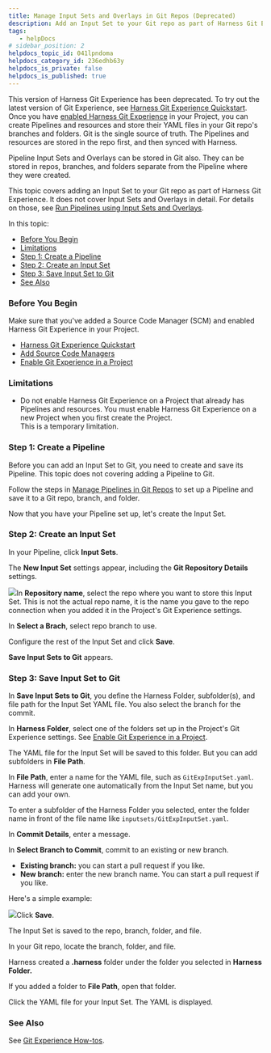 ```yaml
---
title: Manage Input Sets and Overlays in Git Repos (Deprecated)
description: Add an Input Set to your Git repo as part of Harness Git Experience.
tags: 
   - helpDocs
# sidebar_position: 2
helpdocs_topic_id: 041lpndoma
helpdocs_category_id: 236edhb63y
helpdocs_is_private: false
helpdocs_is_published: true
---
```


This version of Harness Git Experience has been deprecated. To try out the latest version of Git Experience, see [Harness Git Experience Quickstart](/article/grfeel98am).​​Once you have [enabled Harness Git Experience](/article/hzajxmb3oj-enable-git-experience-in-a-project) in your Project, you can create Pipelines and resources and store their YAML files in your Git repo's branches and folders. Git is the single source of truth. The Pipelines and resources are stored in the repo first, and then synced with Harness.

Pipeline Input Sets and Overlays can be stored in Git also. They can be stored in repos, branches, and folders separate from the Pipeline where they were created.

This topic covers adding an Input Set to your Git repo as part of Harness Git Experience. It does not cover Input Sets and Overlays in detail. For details on those, see [Run Pipelines using Input Sets and Overlays](/article/gfk52g74xt-run-pipelines-using-input-sets-and-overlays).

In this topic:

* [Before You Begin](https://ngdocs.harness.io/article/041lpndoma-manage-harness-input-sets-and-overlays-in-git-repos#before_you_begin)
* [Limitations](https://ngdocs.harness.io/article/041lpndoma-manage-harness-input-sets-and-overlays-in-git-repos#limitations)
* [Step 1: Create a Pipeline](https://ngdocs.harness.io/article/041lpndoma-manage-harness-input-sets-and-overlays-in-git-repos#step_1_create_a_pipeline)
* [Step 2: Create an Input Set](https://ngdocs.harness.io/article/041lpndoma-manage-harness-input-sets-and-overlays-in-git-repos#step_2_create_an_input_set)
* [Step 3: Save Input Set to Git](https://ngdocs.harness.io/article/041lpndoma-manage-harness-input-sets-and-overlays-in-git-repos#step_3_save_input_set_to_git)
* [See Also](https://ngdocs.harness.io/article/041lpndoma-manage-harness-input-sets-and-overlays-in-git-repos#see_also)

### Before You Begin

Make sure that you've added a Source Code Manager (SCM) and enabled Harness Git Experience in your Project.

* [Harness Git Experience Quickstart](/article/dm69dkv34g-harness-git-experience-quickstart)
* [Add Source Code Managers](/article/p92awqts2x-add-source-code-managers)
* [Enable Git Experience in a Project](/article/hzajxmb3oj-enable-git-experience-in-a-project)

### Limitations

* Do not enable Harness Git Experience on a Project that already has Pipelines and resources. You must enable Harness Git Experience on a new Project when you first create the Project.  
This is a temporary limitation.

### Step 1: Create a Pipeline

Before you can add an Input Set to Git, you need to create and save its Pipeline. This topic does not covering adding a Pipeline to Git.

Follow the steps in [Manage Pipelines in Git Repos](/article/77xsb39287-manage-harness-pipelines-in-git-repos) to set up a Pipeline and save it to a Git repo, branch, and folder.

Now that you have your Pipeline set up, let's create the Input Set.

### Step 2: Create an Input Set

In your Pipeline, click **Input Sets**.

The **New Input Set** settings appear, including the **Git Repository Details** settings.

![](https://files.helpdocs.io/i5nl071jo5/articles/041lpndoma/1624384843044/clean-shot-2021-06-22-at-10-55-56.png)In **Repository name**, select the repo where you want to store this Input Set. This is not the actual repo name, it is the name you gave to the repo connection when you added it in the Project's Git Experience settings.

In **Select a Brach**, select repo branch to use.

Configure the rest of the Input Set and click **Save**.

**Save Input Sets to Git** appears.

### Step 3: Save Input Set to Git

In **Save Input Sets to Git**, you define the Harness Folder, subfolder(s), and file path for the Input Set YAML file. You also select the branch for the commit.

In **Harness Folder**, select one of the folders set up in the Project's Git Experience settings. See [Enable Git Experience in a Project](https://ngdocs.harness.io/article/hzajxmb3oj-enable-git-experience-in-a-project).

The YAML file for the Input Set will be saved to this folder. But you can add subfolders in **File Path**.

In **File Path**, enter a name for the YAML file, such as `GitExpInputSet.yaml`. Harness will generate one automatically from the Input Set name, but you can add your own.

To enter a subfolder of the Harness Folder you selected, enter the folder name in front of the file name like `inputsets/GitExpInputSet.yaml`.

In **Commit Details**, enter a message.

In **Select Branch to Commit**, commit to an existing or new branch.

* **Existing branch:** you can start a pull request if you like.
* **New branch:** enter the new branch name. You can start a pull request if you like.

Here's a simple example:

![](https://files.helpdocs.io/i5nl071jo5/articles/041lpndoma/1624385649029/clean-shot-2021-06-22-at-11-13-58.png)Click **Save**.

The Input Set is saved to the repo, branch, folder, and file.

In your Git repo, locate the branch, folder, and file.

Harness created a **.harness** folder under the folder you selected in **Harness Folder.**

If you added a folder to **File Path**, open that folder.

Click the YAML file for your Input Set. The YAML is displayed.

### See Also

See [Git Experience How-tos](/article/soavr3jh0i-git-experience-how-tos).

